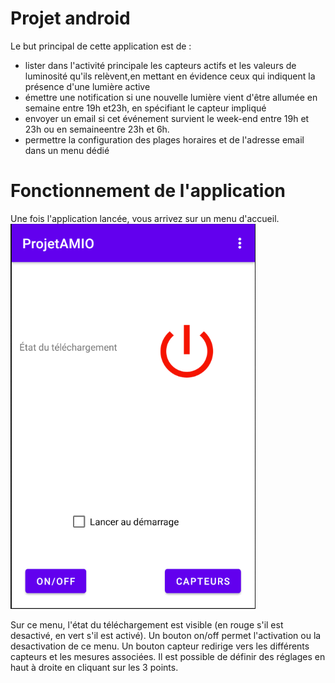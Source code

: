 # Projet android

Le but principal de cette application est de : 
- lister dans l'activité principale les capteurs actifs et les valeurs de luminosité qu'ils relèvent,en mettant en évidence ceux qui indiquent la présence d'une lumière active
- émettre une notification si une nouvelle lumière vient d'être allumée en semaine entre 19h et23h, en spécifiant le capteur impliqué
- envoyer un email si cet événement survient le week-end entre 19h et 23h ou en semaineentre 23h et 6h.
- permettre la configuration des plages horaires et de l'adresse email dans un menu dédié

# Fonctionnement de l'application 

Une fois l'application lancée, vous arrivez sur un menu d'accueil.
<img src="img/main_menu.PNG">

Sur ce menu, l'état du téléchargement est visible (en rouge s'il est desactivé, en vert s'il est activé).
Un bouton on/off permet l'activation ou la desactivation de ce menu.
Un bouton capteur redirige vers les différents capteurs et les mesures associées.
Il est possible de définir des réglages en haut à droite en cliquant sur les 3 points.
